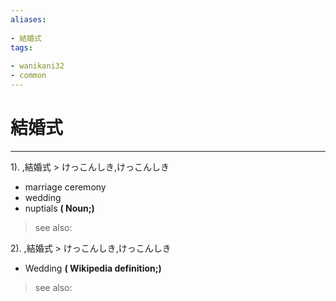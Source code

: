 ```yaml
---
aliases:
    
- 結婚式
tags:
    
- wanikani32
- common
---
```


# 結婚式
---
1).
,結婚式 > けっこんしき,けっこんしき

- marriage ceremony
- wedding
- nuptials
**( Noun;)**
> see also: 
            
2).
,結婚式 > けっこんしき,けっこんしき

- Wedding
**( Wikipedia definition;)**
> see also: 
            